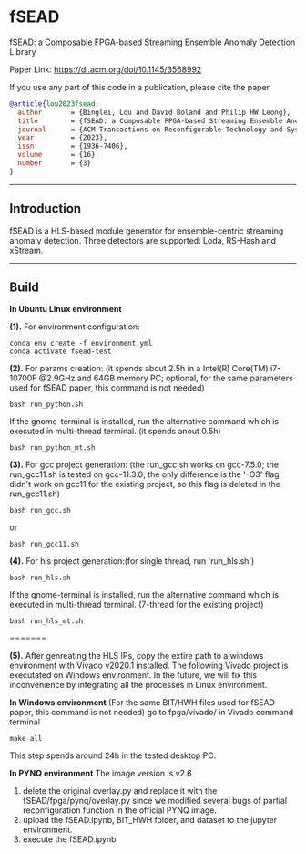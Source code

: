 # fSEAD
fSEAD: a Composable FPGA-based Streaming Ensemble Anomaly Detection Library

Paper Link: https://dl.acm.org/doi/10.1145/3568992

If you use any part of this code in a publication, please cite the paper 
```bibtex
@article{lou2023fsead,
  author       = {Binglei, Lou and David Boland and Philip HW Leong},
  title        = {fSEAD: a Composable FPGA-based Streaming Ensemble Anomaly Detection Library},
  journal      = {ACM Transactions on Reconfigurable Technology and Systems},
  year         = {2023},
  issn         = {1936-7406},
  volume       = {16},
  number       = {3}
}
```
--------------------------------------------------------------------------------
Introduction
--------------------------------------------------------------------------------

fSEAD is a HLS-based module generator for ensemble-centric streaming anomaly detection.
Three detectors are supported: Loda, RS-Hash and xStream.

--------------------------------------------------------------------------------
Build
--------------------------------------------------------------------------------
**In Ubuntu Linux environment**

__(1).__ For environment configuration:
```
conda env create -f environment.yml
conda activate fsead-test
```
__(2).__ For params creation: (it spends about 2.5h in a Intel(R) Core(TM) i7-10700F @2.9GHz and 64GB memory PC; optional, for the same parameters used for fSEAD paper, this command is not needed)
```
bash run_python.sh 
```
If the gnome-terminal is installed, run the alternative command which is executed in multi-thread terminal. (it spends anout 0.5h)
```
bash run_python_mt.sh 
```
__(3).__ For gcc project generation: (the run_gcc.sh works on gcc-7.5.0; the run_gcc11.sh is tested on gcc-11.3.0; the only difference is the '-O3' flag didn't work on gcc11 for the existing project, so this flag is deleted in the run_gcc11.sh)
```
bash run_gcc.sh 
```
or
```
bash run_gcc11.sh 
```
__(4).__ For hls project generation:(for single thread, run 'run_hls.sh')
```
bash run_hls.sh 
```
If the gnome-terminal is installed, run the alternative command which is executed in multi-thread terminal. (7-thread for the existing project)
```
bash run_hls_mt.sh 
```
=======

__(5).__ After genreating the HLS IPs, copy the extire path to a windows environment with Vivado v2020.1 installed. The following Vivado project is executated on Windows environment. In the future, we will fix this inconvenience by integrating all the processes in Linux environment.

**In Windows environment**
(For the same BIT/HWH files used for fSEAD paper, this command is not needed)
go to fpga/vivado/ in Vivado command terminal
```
make all
```
This step spends around 24h in the tested desktop PC.

**In PYNQ environment**
The image version is v2.6
1. delete the original overlay.py and replace it with the fSEAD/fpga/pynq/overlay.py since we modified several bugs of partial reconfiguration function in the official PYNQ image.
2. upload the fSEAD.ipynb, BIT_HWH folder, and dataset to the jupyter environment.
3. execute the fSEAD.ipynb
